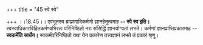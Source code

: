+++
title = "45 स्वे स्वे"

+++
।।18.45।। एवंभूतस्य ब्राह्मणादिकर्मणो ज्ञानहेतुत्वमाह **-- स्वे स्व
इति।** स्वस्वाधिकारविहितकर्मण्यभिरतः परिनिष्ठितो नरः संसिद्धिं
ज्ञानयोग्यतां लभते। कर्मणां ज्ञानप्राप्तिप्रकारमाह **-- स्वकर्मेति
सार्धेन।** स्वकर्मपरिनिष्ठितो यथा येन प्रकारेण तत्त्वज्ञानं लभते तं
प्रकारं श्रृणु।
